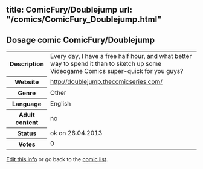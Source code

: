 title: ComicFury/Doublejump
url: "/comics/ComicFury_Doublejump.html"
---
Dosage comic ComicFury/Doublejump
-----------------------------------------

<p id="msg"></p>
<script type="text/javascript">
if (window.location.search === '?edit_info_mail=sent_ok') {
  var elem = document.getElementById("msg");
  elem.innerHTML = 'Edited information sucessfully sent.';
  elem.className = 'ok';
}
</script>
<table class="comicinfo">
<tr>
<th>Description</th><td>Every day, I have a free half hour, and what better way to spend it than to sketch up some Videogame Comics super-quick for you guys?</td>
</tr>
<tr>
<th>Website</th><td><a href="http://doublejump.thecomicseries.com/">http://doublejump.thecomicseries.com/</a></td>
</tr>
<tr>
<th>Genre</th><td>Other</td>
</tr>
<tr>
<th>Language</th><td>English</td>
</tr>
<tr>
<th>Adult content</th><td>no</td>
</tr>
<tr>
<th>Status</th><td>ok on 26.04.2013</td>
</tr>
<tr>
<th>Votes</th><td>0</td>
</tr>
</table>

[Edit this info](ComicFury_Doublejump_edit.html) or go back to the [comic list](../comic-index.html).
